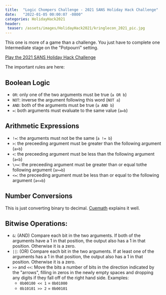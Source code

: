 ```yaml
---
title:  "Logic Chompers Challenge - 2021 SANS Holiday Hack Challenge"
date:   "2022-01-05 00:00:07 -0800"
categories: HolidayHack2021
header:
 teaser: /assets/images/HolidayHack2021/kringlecon_2021_pic.jpg
---
```


This one is more of a game than a challenge. You just have to complete one Intermediate stage on the "Potpourri" setting.

[Play the 2021 SANS Holiday Hack Challenge](https://2021.kringlecon.com/invite)

The important rules are here:

## Boolean Logic
- `OR`: only one of the two arguments must be true (`a OR b`)
- `NOT`: inverse the argument following this word (`NOT a`)
- `AND`: both of the arguments must be true (`a AND b`)
- `=`: both arguments must evaluate to the same value (`a=b`)

## Arithmetic Expressions
- `!=`: the arguments must not be the same (`a != b`)
- `>`: the preceeding argument must be greater than the following argument (`a>b`)
- `<`: the preceeding argument must be less than the following argument (`a<b`)
- `\>=`: the preceeding argument must be greater than or equal tothe following argument (`a>=b`)
- `<=`: the preceeding argument must be less than or equal to the following argument (`a<=b`)

## Number Conversions
This is just converting binary to decimal. [Cuemath](https://www.cuemath.com/numbers/binary-to-decimal/) explains it well.

## Bitwise Operations:
- `&`: (AND) Compare each bit in the two arguments. If both of the arguments have a 1 in that position, the output also has a 1 in that position. Otherwise it is a zero.
- `||`: (OR) Compare each bit in the two arguments. If at least one of the arguments has a 1 in that position, the output also has a 1 in that position. Otherwise it is a zero.
- `>>` and `<<`: Move the bits a number of bits in the direction indicated by the "arrows", filling in zeros in the newly empty spaces and dropping any digits if they fall off of the right hand side. Examples:
	- `0b00100 << 1` = `0b01000`
	- `0b10101 >> 2` = `0b00101`